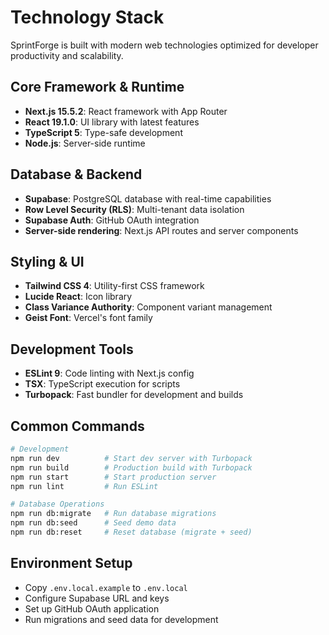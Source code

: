 # Technology Stack

SprintForge is built with modern web technologies optimized for developer productivity and scalability.

## Core Framework & Runtime

- **Next.js 15.5.2**: React framework with App Router
- **React 19.1.0**: UI library with latest features
- **TypeScript 5**: Type-safe development
- **Node.js**: Server-side runtime

## Database & Backend

- **Supabase**: PostgreSQL database with real-time capabilities
- **Row Level Security (RLS)**: Multi-tenant data isolation
- **Supabase Auth**: GitHub OAuth integration
- **Server-side rendering**: Next.js API routes and server components

## Styling & UI

- **Tailwind CSS 4**: Utility-first CSS framework
- **Lucide React**: Icon library
- **Class Variance Authority**: Component variant management
- **Geist Font**: Vercel's font family

## Development Tools

- **ESLint 9**: Code linting with Next.js config
- **TSX**: TypeScript execution for scripts
- **Turbopack**: Fast bundler for development and builds

## Common Commands

```bash
# Development
npm run dev          # Start dev server with Turbopack
npm run build        # Production build with Turbopack
npm run start        # Start production server
npm run lint         # Run ESLint

# Database Operations
npm run db:migrate   # Run database migrations
npm run db:seed      # Seed demo data
npm run db:reset     # Reset database (migrate + seed)
```

## Environment Setup

- Copy `.env.local.example` to `.env.local`
- Configure Supabase URL and keys
- Set up GitHub OAuth application
- Run migrations and seed data for development
